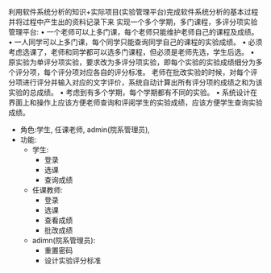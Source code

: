 利用软件系统分析的知识+实际项目(实验管理平台)完成软件系统分析的基本过程并将过程中产生出的资料记录下来
实现一个多个学期，多门课程，多评分项实验管理平台:
•	一个老师可以上多门课，每个老师只能维护老师自己的课程及成绩。
•	一人同学可以上多门课，每个同学只能查询同学自己的课程的实验成绩。
•	必须考虑选课了，老师和同学都可以选多门课程，但必须是老师先选，学生后选。
•	原实验为单评分项实验，要求改为多评分项实验，即每个实验的实验成绩细分为多个评分项，每个评分项对应各自的评分标准。
老师在批改实验的时候，对每个评分项进行评分并输入对应的文字评价，系统自动计算出所有评分项的成绩之和为该实验的总成绩。
•	考虑到有多个学期，每个学期都有不同的实验。
•	系统设计在界面上和操作上应该方便老师查询和评阅学生的实验成绩，应该方便学生查询实验成绩。


- 角色:学生, 任课老师, admin(院系管理员), 
- 功能:
    - 学生:
        -  登录
        -  选课
        -  查询成绩
    - 任课教师:
        - 登录
        - 选课
        - 查看成绩
        - 批改成绩
    - adimn(院系管理员):
        - 重置密码
        - 设计实验评分标准